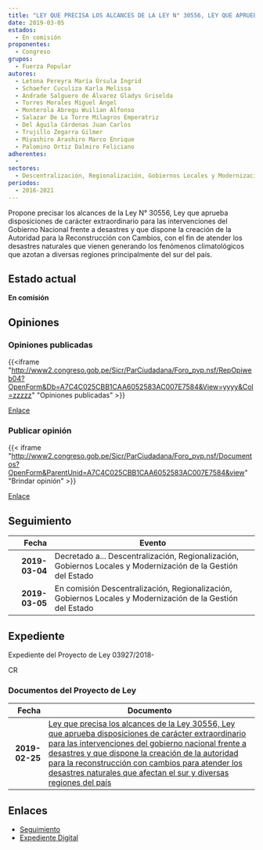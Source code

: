 ```yaml
---
title: "LEY QUE PRECISA LOS ALCANCES DE LA LEY N° 30556, LEY QUE APRUEBA DISPOSICIONES DE CARÁCTER EXTRAORDINARIO PARA LAS INTERVENCIONES DEL GOBIERNO NACIONAL FRENTE A DESASTRES Y QUE DISPONE LA CREACIÓN DE LA AUTORIDAD PARA LA RECONSTRUCCIÓNCON CAMBIOS PARA ATENDER LOS DESASTRES NATURALES QUE AFECTAN EL SUR Y DISVERSAS REGIONES DEL PAÍS"
date: 2019-03-05
estados: 
  - En comisión
proponentes: 
  - Congreso
grupos: 
  - Fuerza Popular
autores: 
  - Letona Pereyra María Úrsula Ingrid
  - Schaefer Cuculiza Karla Melissa
  - Andrade Salguero de Álvarez Gladys Griselda
  - Torres Morales Miguel Ángel
  - Monterola Abregu Wuilian Alfonso
  - Salazar De La Torre Milagros Emperatriz
  - Del Águila Cárdenas Juan Carlos
  - Trujillo Zegarra Gilmer
  - Miyashiro Arashiro Marco Enrique
  - Palomino Ortiz Dalmiro Feliciano
adherentes: 
  - 
sectores: 
  - Descentralización, Regionalización, Gobiernos Locales y Modernización de la Gestión del Estado
periodos: 
  - 2016-2021
---
```


Propone precisar los alcances de la Ley N° 30556, Ley que aprueba disposiciones de carácter extraordinario para las intervenciones del Gobierno Nacional frente a desastres y que dispone la creación de la Autoridad para la Reconstrucción con Cambios, con el fin de atender los desastres naturales que vienen generando los fenómenos climatológicos que azotan a diversas regiones principalmente del sur del país.


## Estado actual

**En comisión**

## Opiniones

### Opiniones publicadas

{{<iframe "http://www2.congreso.gob.pe/Sicr/ParCiudadana/Foro_pvp.nsf/RepOpiweb04?OpenForm&Db=A7C4C025CBB1CAA6052583AC007E7584&View=yyyy&Col=zzzzz" "Opiniones publicadas" >}}

[Enlace](http://www2.congreso.gob.pe/Sicr/ParCiudadana/Foro_pvp.nsf/RepOpiweb04?OpenForm&Db=A7C4C025CBB1CAA6052583AC007E7584&View=yyyy&Col=zzzzz)
### Publicar opinión

{{< iframe "http://www2.congreso.gob.pe/Sicr/ParCiudadana/Foro_pvp.nsf/Documentos?OpenForm&ParentUnid=A7C4C025CBB1CAA6052583AC007E7584&view" "Brindar opinión" >}}

[Enlace](http://www2.congreso.gob.pe/Sicr/ParCiudadana/Foro_pvp.nsf/Documentos?OpenForm&ParentUnid=A7C4C025CBB1CAA6052583AC007E7584&view)

## Seguimiento

| Fecha | Evento |
|------:|--------|
| **2019-03-04** | Decretado a... Descentralización, Regionalización, Gobiernos Locales y Modernización de la Gestión del Estado|
| **2019-03-05** | En comisión Descentralización, Regionalización, Gobiernos Locales y Modernización de la Gestión del Estado|


## Expediente

Expediente del Proyecto de Ley 03927/2018-

CR


### Documentos del Proyecto de Ley

| Fecha | Documento |
|------:|--------|
| **2019-02-25** | [Ley que precisa los alcances de la Ley 30556, Ley que aprueba disposiciones de carácter extraordinario para las intervenciones del gobierno nacional frente a desastres y que dispone la creación de la autoridad para la reconstrucción con cambios para atender los desastres naturales que afectan el sur y diversas regiones del país](http://www.leyes.congreso.gob.pe/Documentos/2016_2021/Proyectos_de_Ley_y_de_Resoluciones_Legislativas/PL0392720190225.pdf) |

## Enlaces 

- [Seguimiento](http://www2.congreso.gob.pe/Sicr/TraDocEstProc/CLProLey2016.nsf/f7fff46988ca05b1052578e100829cc7/06bca17528ddc5ee052583ac007a2e4c?OpenDocument)
- [Expediente Digital](http://www2.congreso.gob.pe/Sicr/TraDocEstProc/CLProLey2016.nsf/f7fff46988ca05b1052578e100829cc7/06bca17528ddc5ee052583ac007a2e4c?OpenDocument&Click=05257FB7005EB655.eb71d0cf91d8294e05256cdf006b5706/$Body/0.1C6C)

